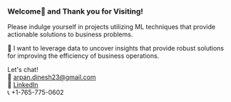 ### Welcome👋 and Thank you for Visiting!

Please indulge yourself in projects utilizing ML techniques that provide actionable solutions to business problems.

👀 I want to leverage data to uncover insights that provide robust solutions for improving the efficiency of business operations.<br>

Let's chat!  
📧 arpan.dinesh23@gmail.com  
🔗 [LinkedIn](https://www.linkedin.com/in/arp-dinesh/)  
📞 +1-765-775-0602
